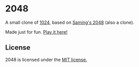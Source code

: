 # 2048
A small clone of [1024](https://play.google.com/store/apps/details?id=com.veewo.a1024), based on [Saming's 2048](http://saming.fr/p/2048/) (also a clone).

Made just for fun. [Play it here!](http://JacobGit.github.io/Dems2048/)


## License
2048 is licensed under the [MIT license.](https://github.com/gabrielecirulli/2048/blob/master/LICENSE.txt)

